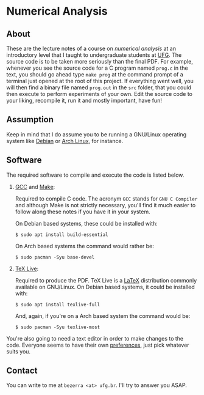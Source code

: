 Numerical Analysis
==================

About
-----

These are the lecture notes of a course on *numerical analysis* at an
introductory level that I taught to undergraduate students at [UFG][]. The
source code is to be taken more seriously than the final PDF. For example,
whenever you see the source code for a C program named `prog.c` in the text,
you should go ahead type `make prog` at the command prompt of a terminal just
opened at the root of this project. If everything went well, you will then find
a binary file named `prog.out` in the `src` folder, that you could then execute
to perform experiments of your own. Edit the source code to your liking,
recompile it, run it and mostly important, have fun!

Assumption
----------

Keep in mind that I do assume you to be running a GNU/Linux operating system
like [Debian][] or [Arch Linux][], for instance.

Software
--------

The required software to compile and execute the code is listed below.

1. [GCC][] and [Make][]:

    Required to compile C code. The acronym `GCC` stands for `GNU C Compiler`
    and although Make is not strictly necessary, you'll find it much easier to 
    follow along these notes if you have it in your system.

    On Debian based systems, these could be installed with:

    ```shell
    $ sudo apt install build-essential
    ```

    On Arch based systems the command would rather be:

    ```shell
    $ sudo pacman -Syu base-devel
    ```

2. [TeX Live][]:

    Required to produce the PDF. TeX Live is a [LaTeX][] distribution commonly
    available on GNU/Linux. On Debian based systems, it could be installed
    with:

    ```shell
    $ sudo apt install texlive-full
    ```

    And, again, if you're on a Arch based system the command would be:

    ```shell
    $ sudo pacman -Syu texlive-most
    ```

You're also going to need a text editor in order to make changes to the code.
Everyone seems to have their own [preferences][], just pick whatever suits you.

Contact
-------

You can write to me at `bezerra <at> ufg.br`. I'll try to answer you ASAP.

[UFG]: https://ufg.br/
[Debian]: https://debian.org/
[Arch Linux]: https://archlinux.org/
[TeX Live]: https://tug.org/texlive/
[LaTeX]: https://latex-project.org/
[GCC]: https://gcc.gnu.org/
[Make]: https://www.gnu.org/software/make/
[preferences]: https://en.wikipedia.org/wiki/Editor_war
